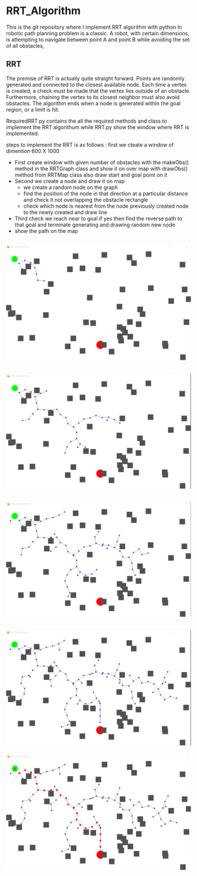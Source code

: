 # RRT_Algorithm
This is the git repository where I implement RRT algorithm with python 
In robotic path planning problem is a classic. A robot, with certain dimensions, is attempting to navigate between point A and point B while avoiding the set of all obstacles,
## RRT
The premise of RRT is actually quite straight forward. Points are randomly generated and connected to the closest available node. Each time a vertex is created, a check must be made that the vertex lies outside of an obstacle. Furthermore, chaining the vertex to its closest neighbor must also avoid obstacles. The algorithm ends when a node is generated within the goal region, or a limit is hit.

RequiredRRT.py contains the all the required methods and class to implement the RRT algorithum while RRT.py show the window where RRT is implemented.

steps to implement the RRT is as follows :
first we cteate a window of dimention 600 X 1000
- First create window with given number of obstacles with the makeObs() method in the RRTGraph class and show it on over map with drawObs() method from RRTMap class also draw start and goal point on it
- Second we create a node and draw it on map
    - we create a random node on the graph 
    - find the position of the node in that direction at a particular distance and check it not overlapping the obstacle rectangle
    - check which node is nearest from the node previously created node to the newly created and draw line
- Third check we reach near to goal if yes then find the reverse path to that goal and terminate generating and drawing random new node
- show the path on the map

![alt text](1.png) 
-----------------------------------------
![alt text](2.png)
-----------------------------------------
![alt text](3.png)
-----------------------------------------
![alt text](4.png)
-----------------------------------------
![alt text](5.png)


